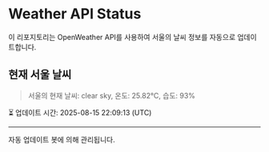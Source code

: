 
# Weather API Status

이 리포지토리는 OpenWeather API를 사용하여 서울의 날씨 정보를 자동으로 업데이트합니다.

## 현재 서울 날씨
> 서울의 현재 날씨: clear sky, 온도: 25.82°C, 습도: 93%

⏳ 업데이트 시간: 2025-08-15 22:09:13 (UTC)

---
자동 업데이트 봇에 의해 관리됩니다.
